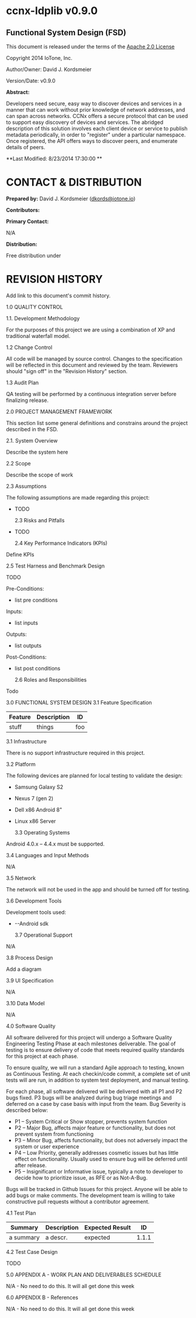 # ccnx-ldplib v0.9.0

##  Functional System Design (FSD)

This document is released under the terms of the [Apache 2.0 License](https://www.apache.org/licenses/LICENSE-2.0)

Copyright 2014 IoTone, Inc.


Author/Owner:        David J. Kordsmeier

Version/Date:        v0.9.0



**Abstract:**

Developers need secure, easy way to discover devices and services in a manner that can work without prior knowledge of network addresses, and can span across networks.  CCNx offers a secure protocol that can be used to support easy discovery of devices and services.  The abridged description of this solution involves each client device or service to publish metadata periodically, in order to "register" under a particular namespace.  Once registered, the API offers ways to discover peers, and enumerate details of peers.



**Last Modified: 8/23/2014 17:30:00    **

# CONTACT & DISTRIBUTION

**Prepared by:** David J. Kordsmeier (dkords@iotone.io)

**Contributors:**

**Primary Contact:**

N/A

**Distribution:**

Free distribution under 

# REVISION HISTORY

Add link to this document's commit history.

1.0 QUALITY CONTROL

  1.1. Development Methodology

For the purposes of this project we are using a combination of XP and traditional waterfall model.

  1.2 Change Control

All code will be managed by source control. Changes to the specification will be reflected in this document and reviewed by the team. Reviewers should "sign off" in the "Revision History" section.
 
  1.3 Audit Plan

QA testing will be performed by a continuous integration server before finalizing release.

2.0 PROJECT MANAGEMENT FRAMEWORK

This section list some general definitions and constrains around the project described in the FSD.

 
  2.1. System Overview

Describe the system here

  2.2 Scope

Describe the scope of work

  2.3 Assumptions

The following assumptions are made regarding this project:

- TODO
 
  2.3 Risks and Pitfalls

- TODO

  2.4 Key Performance Indicators (KPIs)

Define KPIs

  2.5 Test Harness and Benchmark Design

TODO

Pre-Conditions:

- list pre conditions

Inputs:

- list inputs

Outputs:

- list outputs

Post-Conditions:

- list post conditions


  2.6 Roles and Responsibilities

Todo

3.0 FUNCTIONAL SYSTEM DESIGN
  3.1 Feature Specification

| **Feature** | **Description** | **ID** |
| --- | --- | --- |
| stuff | things | foo |

  3.1 Infrastructure

There is no support infrastructure required in this project.
 
  3.2 Platform

The following devices are planned for local testing to validate the design:

- Samsung Galaxy S2
- Nexus 7 (gen 2)
- Dell x86 Android 8"
- Linux x86 Server

  3.3 Operating Systems

Android 4.0.x – 4.4.x must be supported.

  3.4 Languages and Input Methods

N/A

  3.5 Network

The network will not be used in the app and should be turned off for testing.

  3.6 Development Tools

Development tools used:

- --Android sdk

  3.7 Operational Support

N/A

  3.8 Process Design

Add a diagram

  3.9 UI Specification

N/A

  3.10 Data Model

N/A

4.0 Software Quality

All software delivered for this project will undergo a Software Quality Engineering Testing Phase at each milestones deliverable. The goal of testing is to ensure delivery of code that meets required quality standards for this project at each phase.

To ensure quality, we will run a standard Agile approach to testing, known as Continuous Testing. At each checkin/code commit, a complete set of unit tests will are run, in addition to system test deployment, and manual testing.

For each phase, all software delivered will be delivered with all P1 and P2 bugs fixed. P3 bugs will be analyzed during bug triage meetings and deferred on a case by case basis with input from the team. Bug Severity is described below:

- P1 – System Critical or Show stopper, prevents system function
- P2 – Major Bug, affects major feature or functionality, but does not prevent system from functioning
- P3 – Minor Bug, affects functionality, but does not adversely impact the system or user experience
- P4 – Low Priority, generally addresses cosmetic issues but has little effect on functionality. Usually used to ensure bug will be deferred until after release.
- P5 – Insignificant or Informative issue, typically a note to developer to decide how to prioritize issue, as RFE or as Not-A-Bug. 

Bugs will be tracked in Github Issues for this project.  Anyone will be able to add bugs or make comments.  The development team is willing to take constructive pull requests without a contributor agreement.

  4.1 Test Plan

| **Summary** | **Description** | **Expected Result** | **ID** |
| --- | --- | --- | --- |
| a summary | a descr. | expected | 1.1.1 |


  4.2 Test Case Design

TODO

5.0 APPENDIX A - WORK PLAN AND DELIVERABLES SCHEDULE

N/A - No need to do this.  It will all get done this week

6.0 APPENDIX B - References

N/A - No need to do this.  It will all get done this week

